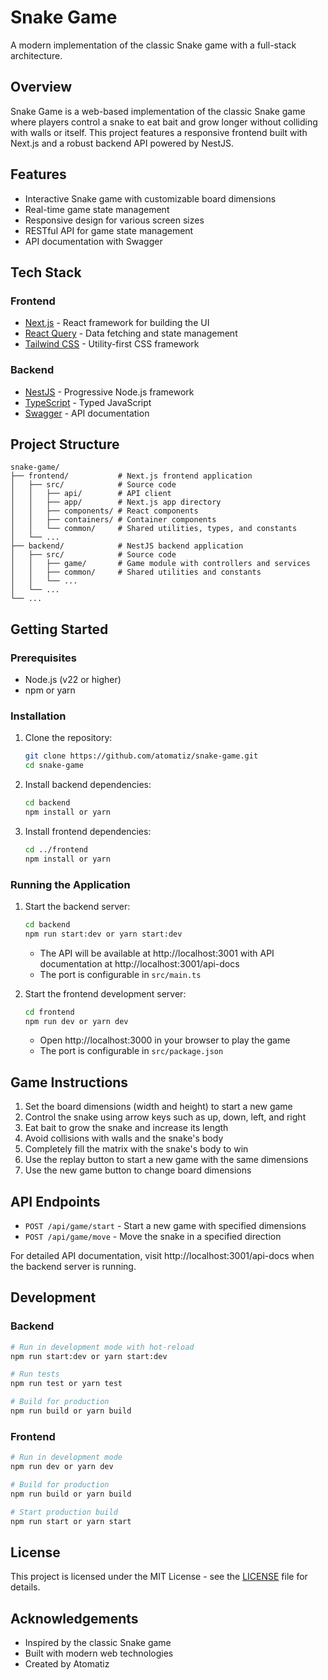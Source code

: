 # Snake Game

A modern implementation of the classic Snake game with a full-stack architecture.

## Overview

Snake Game is a web-based implementation of the classic Snake game where players control a snake to eat bait and grow longer without colliding with walls or itself. This project features a responsive frontend built with Next.js and a robust backend API powered by NestJS.

## Features

- Interactive Snake game with customizable board dimensions
- Real-time game state management
- Responsive design for various screen sizes
- RESTful API for game state management
- API documentation with Swagger

## Tech Stack

### Frontend
- [Next.js](https://nextjs.org/) - React framework for building the UI
- [React Query](https://tanstack.com/query) - Data fetching and state management
- [Tailwind CSS](https://tailwindcss.com/) - Utility-first CSS framework

### Backend
- [NestJS](https://nestjs.com/) - Progressive Node.js framework
- [TypeScript](https://www.typescriptlang.org/) - Typed JavaScript
- [Swagger](https://swagger.io/) - API documentation

## Project Structure

```
snake-game/
├── frontend/           # Next.js frontend application
│   ├── src/            # Source code
│   │   ├── api/        # API client
│   │   ├── app/        # Next.js app directory
│   │   ├── components/ # React components
│   │   ├── containers/ # Container components
│   │   └── common/     # Shared utilities, types, and constants
│   └── ...
├── backend/            # NestJS backend application
│   ├── src/            # Source code
│   │   ├── game/       # Game module with controllers and services
│   │   ├── common/     # Shared utilities and constants
│   │   └── ...
│   └── ...
└── ...
```

## Getting Started

### Prerequisites

- Node.js (v22 or higher)
- npm or yarn

### Installation

1. Clone the repository:
   ```bash
   git clone https://github.com/atomatiz/snake-game.git
   cd snake-game
   ```

2. Install backend dependencies:
   ```bash
   cd backend
   npm install or yarn
   ```

3. Install frontend dependencies:
   ```bash
   cd ../frontend
   npm install or yarn
   ```

### Running the Application

1. Start the backend server:
   ```bash
   cd backend
   npm run start:dev or yarn start:dev
   ```
   - The API will be available at http://localhost:3001 with API documentation at http://localhost:3001/api-docs
   - The port is configurable in `src/main.ts`

2. Start the frontend development server:
   ```bash
   cd frontend
   npm run dev or yarn dev
   ```
   - Open http://localhost:3000 in your browser to play the game
   - The port is configurable in `src/package.json`

## Game Instructions

1. Set the board dimensions (width and height) to start a new game
2. Control the snake using arrow keys such as up, down, left, and right
3. Eat bait to grow the snake and increase its length
4. Avoid collisions with walls and the snake's body
5. Completely fill the matrix with the snake's body to win
6. Use the replay button to start a new game with the same dimensions
7. Use the new game button to change board dimensions

## API Endpoints

- `POST /api/game/start` - Start a new game with specified dimensions
- `POST /api/game/move` - Move the snake in a specified direction

For detailed API documentation, visit http://localhost:3001/api-docs when the backend server is running.

## Development

### Backend

```bash
# Run in development mode with hot-reload
npm run start:dev or yarn start:dev

# Run tests
npm run test or yarn test

# Build for production
npm run build or yarn build
```

### Frontend

```bash
# Run in development mode
npm run dev or yarn dev

# Build for production
npm run build or yarn build

# Start production build
npm run start or yarn start
```

## License

This project is licensed under the MIT License - see the [LICENSE](./LICENSE) file for details.

## Acknowledgements

- Inspired by the classic Snake game
- Built with modern web technologies
- Created by Atomatiz
